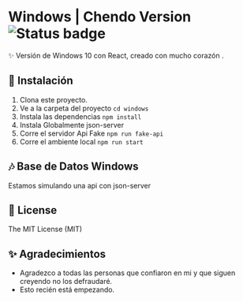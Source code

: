 # Windows | Chendo Version ![Status badge](https://img.shields.io/badge/status-in%70progress-green)

✨ Versión de Windows 10 con React, creado con mucho corazón .


## 🚀 Instalación
1. Clona este proyecto.
2. Ve a la carpeta del proyecto
`cd windows`
3. Instala las dependencias
`npm install`
4. Instala Globalmente json-server
5. Corre el servidor Api Fake
`npm run fake-api`
6. Corre el ambiente local
`npm run start`

## 🎶 Base de Datos Windows
Estamos simulando una api con json-server

## 🧾 License
The MIT License (MIT)

## ✨ Agradecimientos
* Agradezco a todas las personas que confiaron en mi y que siguen creyendo no los defraudaré.
* Esto recién está empezando.